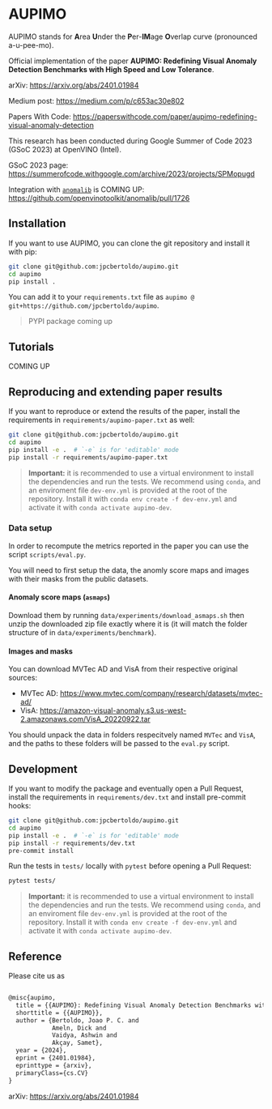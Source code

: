 # AUPIMO

AUPIMO stands for **A**rea **U**nder the **P**er-**IM**age **O**verlap curve (pronounced a-u-pee-mo).

Official implementation of the paper **AUPIMO: Redefining Visual Anomaly Detection Benchmarks with High Speed and Low Tolerance**.

arXiv: <https://arxiv.org/abs/2401.01984>

Medium post: <https://medium.com/p/c653ac30e802>

Papers With Code: <https://paperswithcode.com/paper/aupimo-redefining-visual-anomaly-detection>

This research has been conducted during Google Summer of Code 2023 (GSoC 2023) at OpenVINO (Intel).

GSoC 2023 page: <https://summerofcode.withgoogle.com/archive/2023/projects/SPMopugd>

Integration with [`anomalib`](https://github.com/openvinotoolkit/anomalib) is COMING UP: https://github.com/openvinotoolkit/anomalib/pull/1726

## Installation

If you want to use AUPIMO, you can clone the git repository and install it with pip:

```bash
git clone git@github.com:jpcbertoldo/aupimo.git
cd aupimo
pip install .
```

You can add it to your `requirements.txt` file as `aupimo @ git+https://github.com/jpcbertoldo/aupimo`.

> PYPI package coming up

## Tutorials

COMING UP

## Reproducing and extending paper results

If you want to reproduce or extend the results of the paper, install the requirements in `requirements/aupimo-paper.txt` as well:

```bash
git clone git@github.com:jpcbertoldo/aupimo.git
cd aupimo
pip install -e .  # `-e` is for 'editable' mode
pip install -r requirements/aupimo-paper.txt
```

> **Important:** it is recommended to use a virtual environment to install the dependencies and run the tests. We recommend using `conda`, and an enviroment file `dev-env.yml` is provided at the root of the repository. Install it with `conda env create -f dev-env.yml` and activate it with `conda activate aupimo-dev`.

### Data setup

In order to recompute the metrics reported in the paper you can use the script `scripts/eval.py`.

You will need to first setup the data, the anomly score maps and images with their masks from the public datasets.

#### Anomaly score maps (`asmaps`)

Download them by running `data/experiments/download_asmaps.sh` then unzip the downloaded zip file exactly where it is (it will match the folder structure of in `data/experiments/benchmark`).

#### Images and masks

You can download MVTec AD and VisA from their respective original sources:

- MVTec AD: <https://www.mvtec.com/company/research/datasets/mvtec-ad/>
- VisA: <https://amazon-visual-anomaly.s3.us-west-2.amazonaws.com/VisA_20220922.tar>

You should unpack the data in folders respecitvely named `MVTec` and `VisA`, and the paths to these folders will be passed to the `eval.py` script.

## Development

If you want to modify the package and eventually open a Pull Request, install the requirements in `requirements/dev.txt` and install pre-commit hooks:

```bash
git clone git@github.com:jpcbertoldo/aupimo.git
cd aupimo
pip install -e .  # `-e` is for 'editable' mode
pip install -r requirements/dev.txt
pre-commit install
```

Run the tests in `tests/` locally with `pytest` before opening a Pull Request:

```bash
pytest tests/
```

> **Important:** it is recommended to use a virtual environment to install the dependencies and run the tests. We recommend using `conda`, and an enviroment file `dev-env.yml` is provided at the root of the repository. Install it with `conda env create -f dev-env.yml` and activate it with `conda activate aupimo-dev`.


## Reference

Please cite us as

```tex

@misc{aupimo,
  title = {{AUPIMO}: Redefining Visual Anomaly Detection Benchmarks with High Speed and Low Tolerance},
  shorttitle = {{AUPIMO}},
  author = {Bertoldo, Joao P. C. and
            Ameln, Dick and
            Vaidya, Ashwin and
            Akçay, Samet},
  year = {2024},
  eprint = {2401.01984},
  eprinttype = {arxiv},
  primaryClass={cs.CV}
}
```

arXiv: <https://arxiv.org/abs/2401.01984>
